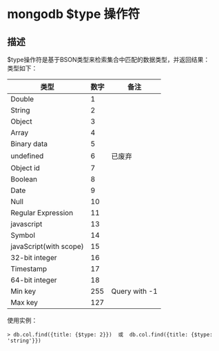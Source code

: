 # mongodb $type 操作符   

## 描述 
$type操作符是基于BSON类型来检索集合中匹配的数据类型，并返回结果：   
类型如下：    

|类型| 数字 |备注|     
|----|-----|----|   
|Double|1  |   |    
|String|2  |   |   
|Object|3  |   |   
|Array|4   |   |   
|Binary data|5| |   
|undefined|6 | 已废弃|   
|Object id|7 |    |    
|Boolean| 8  |    |   
|Date|9   |   |   
|Null|10  |   |   
|Regular Expression| 11|   |   
|javascript|13|   |  
|Symbol| 14 |    |   
|javaScript(with scope)| 15|  |   
|32-bit integer| 16 |   |   
|Timestamp| 17  |   |    
|64-bit integer|18 |   |    
|Min key| 255| Query with -1|  
|Max key| 127|    |   

使用实例：   
```
> db.col.find({title: {$type: 2}})  或  db.col.find({title: {$type: 'string'}})
```   
